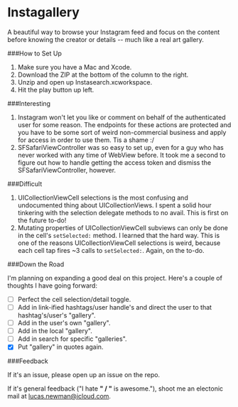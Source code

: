 # Instagallery

A beautiful way to browse your Instagram feed and focus on the content before knowing the creator or details -- much like a real art gallery.

###How to Set Up

1. Make sure you have a Mac and Xcode.
2. Download the ZIP at the bottom of the column to the right.
3. Unzip and open up Instasearch.xcworkspace.
4. Hit the play button up left.

###Interesting

1. Instagram won't let you like or comment on behalf of the authenticated user for some reason. The endpoints for these actions are protected and you have to be some sort of weird non-commercial business and apply for access in order to use them. Tis a shame :/
2. SFSafariViewController was so easy to set up, even for a guy who has never worked with any time of WebView before. It took me a second to figure out how to handle getting the access token and dismiss the SFSafariViewController, however.

###Difficult

1. UICollectionViewCell selections is the most confusing and undocumented thing about UICollectionViews. I spent a solid hour tinkering with the selection delegate methods to no avail. This is first on the future to-do!
2. Mutating properties of UICollectionViewCell subviews can only be done in the cell's `setSelected:` method. I learned that the hard way. This is one of the reasons UICollectionViewCell selections is weird, because each cell tap fires ~3 calls to `setSelected:`. Again, on the to-do.

###Down the Road

I'm planning on expanding a good deal on this project. Here's a couple of thoughts I have going forward:

- [ ] Perfect the cell selection/detail toggle.
- [ ] Add in link-ified hashtags/user handle's and direct the user to that hashtag's/user's "gallery".
- [ ] Add in the user's own "gallery".
- [ ] Add in the local "gallery".
- [ ] Add in search for specific "galleries".
- [x] Put "gallery" in quotes again.

###Feedback

If it's an issue, please open up an issue on the repo.

If it's general feedback ("I hate ____" / "____ is awesome."), shoot me an electonic mail at lucas.newman@icloud.com.
